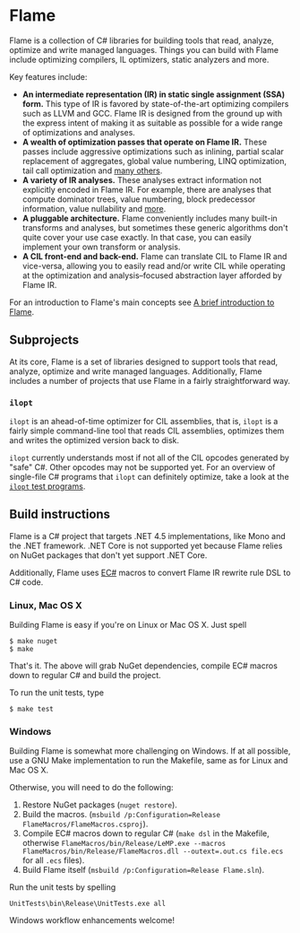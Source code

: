 # Flame

Flame is a collection of C# libraries for building tools that read, analyze, optimize and write managed languages. Things you can build with Flame include optimizing compilers, IL optimizers, static analyzers and more.

Key features include:
  * **An intermediate representation (IR) in static single assignment (SSA) form.** This type of IR is favored by state-of-the-art optimizing compilers such as LLVM and GCC. Flame IR is designed from the ground up with the express intent of making it as suitable as possible for a wide range of optimizations and analyses.
  * **A wealth of optimization passes that operate on Flame IR.** These passes include aggressive optimizations such as inlining, partial scalar replacement of aggregates, global value numbering, LINQ optimization, tail call optimization and [many others](http://jonathanvdc.github.io/Flame/api/Flame.Compiler.Transforms.html).
  * **A variety of IR analyses.** These analyses extract information not explicitly encoded in Flame IR. For example, there are analyses that compute dominator trees, value numbering, block predecessor information, value nullability and [more](http://jonathanvdc.github.io/Flame/api/Flame.Compiler.Analysis.html).
  * **A pluggable architecture.** Flame conveniently includes many built-in transforms and analyses, but sometimes these generic algorithms don't quite cover your use case exactly. In that case, you can easily implement your own transform or analysis.
  * **A CIL front-end and back-end.** Flame can translate CIL to Flame IR and vice-versa, allowing you to easily read and/or write CIL while operating at the optimization and analysis&ndash;focused abstraction layer afforded by Flame IR.

For an introduction to Flame's main concepts see [A brief introduction to Flame](https://jonathanvdc.github.io/Flame/articles/intro.html).

## Subprojects

At its core, Flame is a set of libraries designed to support tools that read, analyze, optimize and write managed languages. Additionally, Flame includes a number of projects that use Flame in a fairly straightforward way.

### `ilopt`

`ilopt` is an ahead-of-time optimizer for CIL assemblies, that is, `ilopt` is a fairly simple command-line tool that reads CIL assemblies, optimizes them and writes the optimized version back to disk.

`ilopt` currently understands most if not all of the CIL opcodes generated by "safe" C#. Other opcodes may not be supported yet. For an overview of single-file C# programs that `ilopt` can definitely optimize, take a look at the [`ilopt` test programs](https://github.com/jonathanvdc/Flame/tree/master/tool-tests/ILOpt).

## Build instructions

Flame is a C# project that targets .NET 4.5 implementations, like Mono and the .NET framework. .NET Core is not supported yet because Flame relies on NuGet packages that don't yet support .NET Core.

Additionally, Flame uses [EC#](http://ecsharp.net/) macros to convert Flame IR rewrite rule DSL to C# code.

### Linux, Mac OS X

Building Flame is easy if you're on Linux or Mac OS X. Just spell
```console
$ make nuget
$ make
```

That's it. The above will grab NuGet dependencies, compile EC# macros down to regular C# and build the project.

To run the unit tests, type
```console
$ make test
```

### Windows

Building Flame is somewhat more challenging on Windows. If at all possible, use a GNU Make implementation to run the Makefile, same as for Linux and Mac OS X.

Otherwise, you will need to do the following:

  1. Restore NuGet packages (`nuget restore`).
  2. Build the macros. (`msbuild /p:Configuration=Release FlameMacros/FlameMacros.csproj`).
  3. Compile EC# macros down to regular C# (`make dsl` in the Makefile, otherwise `FlameMacros/bin/Release/LeMP.exe --macros FlameMacros/bin/Release/FlameMacros.dll --outext=.out.cs file.ecs` for all `.ecs` files).
  4. Build Flame itself (`msbuild /p:Configuration=Release Flame.sln`).

Run the unit tests by spelling
```console
UnitTests\bin\Release\UnitTests.exe all
```

Windows workflow enhancements welcome!
